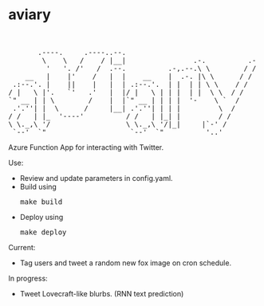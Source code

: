 # aviary
<pre>
                                                            
                                                            
       .----.     .----..--.                                
        \    \   /    / |__|                .-.          .- 
         '   '. /'   /  .--.          .-,.--.\ \        / / 
    __   |    |'    /   |  |    __    |  .-. |\ \      / /  
 .:--.'. |    ||    |   |  | .:--.'.  | |  | | \ \    / /   
/ |   \ |'.   `'   .'   |  |/ |   \ | | |  | |  \ \  / /    
`" __ | | \        /    |  |`" __ | | | |  '-    \ `  /     
 .'.''| |  \      /     |__| .'.''| | | |         \  /      
/ /   | |_  '----'          / /   | |_| |         / /       
\ \._,\ '/                  \ \._,\ '/|_|     |`-' /        
 `--'  `"                    `--'  `"          '..'         
</pre>

Azure Function App for interacting with Twitter.

Use:
- Review and update parameters in config.yaml.
- Build using <pre>make build</pre>
- Deploy using <pre>make deploy</pre>

Current:
- Tag users and tweet a random new fox image on cron schedule.

In progress:
- Tweet Lovecraft-like blurbs. (RNN text prediction)

